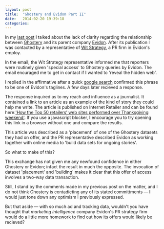 ```yaml
---
layout: post
title:  "Ghostery and Evidon Part II"
date:   2014-02-20 19:39:18
categories:
---
```


In my [last post](../../01/06/tracking-data-and-disclosure.html) I talked about the lack of clarity regarding the relationship between [Ghostery](https://www.ghostery.com) and its parent company [Evidon](http://www.evidon.com/). After its publication I was contacted by a representative of [Wit Strategy](http://www.witstrategy.com/), a PR firm in Evidon's employ. 

In the email, the Wit Strategy representative informed me that reporters were routinely given 'special access' to Ghostery queries by Evidon. The email enouraged me to get in contact if I wanted to 'reveal the hidden web'. 

I replied in the affirmative after a quick [google search](https://encrypted.google.com/search?q=%27reveal%20the%20hidden%20web%27#q='reveal+the+hidden+web'+evidon) confirmed this phrase to be one of Evidon's taglines. A few days later recieved a response. 

The response inquired as to my reach and influence as a journalist. It contained a link to an article as an example of the kind of story they could help me write. The article is published on Internet Retailer and can be found here:['How the Top 50 retailers’ web sites performed over Thanksgiving weekend'](http://www.internetretailer.com/2013/12/12/how-top-50-retailers-web-sites-performed-over-thanksgiving-week). If you use a javascript blocker, I encourage you to try opening this link in a browser without one and compare the results.

This article was described as a 'placement' of one of the Ghostery datasets they had on offer, and the PR representative described Evidon as working together with online media to 'build data sets for ongoing stories'.

So what to make of this? 

This exchange has not given me any newfound confidence in either Ghostery or Evidon; infact the result in much the opposite. The invocation of dataset 'placement' and 'building' makes it clear that this offer of access involves a two-way data transaction. 

Still, I stand by the comments made in my previous post on the matter, and I do not think Ghostery is contadicting any of its stated committments — I would just tone down any optimism I previously expressed. 

But that aside — with so much ad and tracking data, wouldn't you have thought that *marketing intelligence* company Evidon's PR strategy firm would do a little more homework to find out how its offers would likely be recieved?
